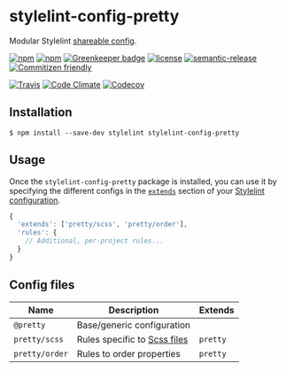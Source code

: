 # stylelint-config-pretty

Modular Stylelint [shareable config](https://stylelint.io/user-guide/configuration/).

[![npm](https://img.shields.io/npm/v/stylelint-config-pretty.svg)](https://www.npmjs.com/package/stylelint-config-pretty)
[![npm](https://img.shields.io/npm/dt/stylelint-config-pretty.svg)](https://www.npmjs.com/package/stylelint-config-pretty)
[![Greenkeeper badge](https://badges.greenkeeper.io/vanduynslagerp/stylelint-config-pretty.svg)](https://greenkeeper.io/)
[![license](https://img.shields.io/github/license/vanduynslagerp/stylelint-config-pretty.svg)](https://github.com/vanduynslagerp/stylelint-config-pretty/blob/master/LICENSE)
[![semantic-release](https://img.shields.io/badge/%20%20%F0%9F%93%A6%F0%9F%9A%80-semantic--release-e10079.svg)](https://github.com/semantic-release/semantic-release)
[![Commitizen friendly](https://img.shields.io/badge/commitizen-friendly-brightgreen.svg)](http://commitizen.github.io/cz-cli/)

[![Travis](https://img.shields.io/travis/vanduynslagerp/stylelint-config-pretty.svg)](https://travis-ci.org/vanduynslagerp/stylelint-config-pretty)
[![Code Climate](https://img.shields.io/codeclimate/github/vanduynslagerp/stylelint-config-pretty.svg)](https://codeclimate.com/github/vanduynslagerp/stylelint-config-pretty)
[![Codecov](https://img.shields.io/codecov/c/github/vanduynslagerp/stylelint-config-pretty.svg)](https://codecov.io/gh/vanduynslagerp/stylelint-config-pretty)

## Installation

```
$ npm install --save-dev stylelint stylelint-config-pretty
```

## Usage

Once the `stylelint-config-pretty` package is installed, you can use it by specifying the different configs in the [`extends`](https://stylelint.io/user-guide/configuration/#extends) section of your [Stylelint configuration](https://stylelint.io/user-guide/configuration).

```js
{
  'extends': ['pretty/scss', 'pretty/order'],
  'rules': {
    // Additional, per-project rules...
  }
}
```

## Config files

| Name            | Description                                           | Extends  |
| --------------- | ----------------------------------------------------- | -------- |
| `@pretty`       | Base/generic configuration                            |          |
| `pretty/scss`   | Rules specific to [Scss files](http://sass-lang.com/) | `pretty` |
| `pretty/order`  | Rules to order properties                             | `pretty` |
